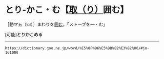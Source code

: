 # とり‐かこ・む【[取（り）](とる（取る）)囲む】

［動マ五（四）］まわりを[囲む](かこむ（囲む）)。「ストーブを―・む」

\[可能\]**とりかこめる**

---
`https://dictionary.goo.ne.jp/word/%E5%8F%96%E5%9B%B2%E3%82%80/#jn-161080`